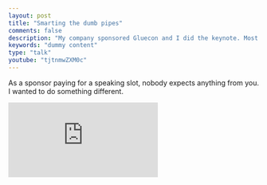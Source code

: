 ```yaml
---
layout: post
title: "Smarting the dumb pipes"
comments: false
description: "My company sponsored Gluecon and I did the keynote. Most of the time, sponsor keynotes are garbage...but we all got lucky and my corporate handlers took the day off."
keywords: "dummy content"
type: "talk"
youtube: "tjtnmwZXM0c"
---
```


As a sponsor paying for a speaking slot, nobody expects anything from you. I wanted to do something different.

<div class="video-container"><iframe src="https://www.youtube.com/embed/tjtnmwZXM0c" frameborder="0" allowfullscreen></iframe></div>

